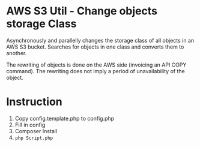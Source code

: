 AWS S3 Util - Change objects storage Class
===========================

Asynchronously and parallelly changes the storage class of all objects in an AWS S3 bucket.
Searches for objects in one class and converts them to another.

The rewriting of objects is done on the AWS side (invoicing an API COPY command). The rewriting does not imply a period of unavailability of the object.

# Instruction

1. Copy config.template.php to config.php
2. Fill in config
3. Composer Install
4. ``` php Script.php ```

